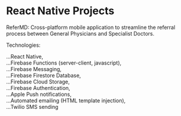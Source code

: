 # React Native Projects

ReferMD: Cross-platform mobile application to streamline the referral process between General Physicians and Specialist Doctors.

Technologies:  

...React Native,  
...Firebase Functions (server-client, javascript),  
...Firebase Messaging,  
...Firebase Firestore Database,  
...Firebase Cloud Storage,  
...Firebase Authentication,  
...Apple Push notifications,  
...Automated emailing (HTML template injection),  
...Twilio SMS sending
